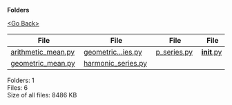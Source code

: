 **Folders**

[&lt;Go Back&gt;](../right.html)

<table><thead><tr class="header"><th><strong>File</strong></th><th><strong>File</strong></th><th><strong>File</strong></th><th><strong>File</strong></th></tr></thead><tbody><tr class="odd"><td><a href="arithmetic_mean.py">arithmetic_mean.py</a> </td><td><a href="geometric_series.py">geometric…ies.py</a> </td><td><a href="p_series.py">p_series.py</a> </td><td><a href="__init__.py"><strong>init</strong>.py</a> </td></tr><tr class="even"><td><a href="geometric_mean.py">geometric_mean.py</a> </td><td><a href="harmonic_series.py">harmonic_series.py</a> </td><td></td><td></td></tr></tbody></table>

Folders: 1  
Files: 6  
Size of all files: 8486 KB
